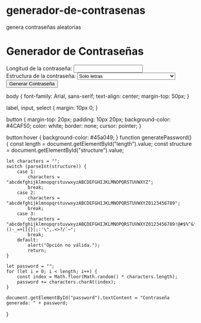 # generador-de-contrasenas
genera contraseñas aleatorias
<!DOCTYPE html>
<html lang="es">
<head>
    <meta charset="UTF-8">
    <meta name="viewport" content="width=device-width, initial-scale=1.0">
    <title>Generador de Contraseñas</title>
    <link rel="stylesheet" href="styles.css">
</head>
<body>
    <h1>Generador de Contraseñas</h1>
    <label for="length">Longitud de la contraseña:</label>
    <input type="number" id="length" name="length" min="1" required>
    <br>
    <label for="structure">Estructura de la contraseña:</label>
    <select id="structure" name="structure">
        <option value="1">Solo letras</option>
        <option value="2">Letras y números</option>
        <option value="3">Letras, números y caracteres especiales</option>
    </select>
    <br>
    <button onclick="generatePassword()">Generar Contraseña</button>
    <p id="password"></p>
    <script src="script.js"></script>
</body>
</html>
body {
    font-family: Arial, sans-serif;
    text-align: center;
    margin-top: 50px;
}

label, input, select {
    margin: 10px 0;
}

button {
    margin-top: 20px;
    padding: 10px 20px;
    background-color: #4CAF50;
    color: white;
    border: none;
    cursor: pointer;
}

button:hover {
    background-color: #45a049;
}
function generatePassword() {
    const length = document.getElementById("length").value;
    const structure = document.getElementById("structure").value;

    let characters = "";
    switch (parseInt(structure)) {
        case 1:
            characters = "abcdefghijklmnopqrstuvwxyzABCDEFGHIJKLMNOPQRSTUVWXYZ";
            break;
        case 2:
            characters = "abcdefghijklmnopqrstuvwxyzABCDEFGHIJKLMNOPQRSTUVWXYZ0123456789";
            break;
        case 3:
            characters = "abcdefghijklmnopqrstuvwxyzABCDEFGHIJKLMNOPQRSTUVWXYZ0123456789!@#$%^&*()-_=+[]{}|;:'\",.<>?/`~";
            break;
        default:
            alert("Opción no válida.");
            return;
    }

    let password = "";
    for (let i = 0; i < length; i++) {
        const index = Math.floor(Math.random() * characters.length);
        password += characters.charAt(index);
    }

    document.getElementById("password").textContent = "Contraseña generada: " + password;
}

    
